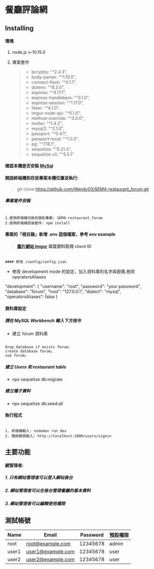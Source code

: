 # 餐廳評論網

## Installing

#### 環境

1.  node.js v-10.15.0

2.  專案套件
    > - bcryptjs: "^2.4.3",
    > - body-parser: "^1.19.0",
    > - connect-flash: "^0.1.1",
    > - dotenv: "^8.2.0",
    > - express: "^4.17.1",
    > - express-handlebars: "^3.1.0",
    > - express-session: "^1.17.0",
    > - faker: "^4.1.0",
    > - imgur-node-api: "^0.1.0",
    > - method-override: "^3.0.0",
    > - multer: "^1.4.2",
    > - mysql2: "^2.1.0",
    > - passport: "^0.4.1",
    > - passport-local: "^1.0.0",
    > - pg: "^7.18.1",
    > - sequelize: "^5.21.4",
    > - sequelize-cli: "^5.5.1"

#### 確認本機是否安裝 [MySql](https://dev.mysql.com/downloads/windows/installer/)

#### 開啟終端機到存放專案本機位置並執行:

> git clone https://github.com/Wendy03/SEM4-restaurant_forum.git

##### 專案套件安裝

```

1.使用終端機切換目錄到專案: SEM4-restaurant_forum
2.使用終端機安裝套件: npm install

```

#### 專案的「根目錄」新增 .env 這個檔案，參考 env example

> #### [圖片網站 Imgur](https://api.imgur.com/oauth2/addclient) 填寫資料取得 client ID

```

#### 修改 /config/config.json

```

- 修改 development mode 的設定，加入資料庫的名字與密碼,刪除 operatorsAliases

"development": {
"username": "root",
"password": "your password",
"database": "forum",
"host": "127.0.0.1",
"dialect": "mysql",
"operatorsAliases": false
}

#### 資料庫設定

##### 請在 MySQL Workbench 輸入下方指令

- 建立 forum 資料庫

```

drop database if exists forum;
create database forum;
use forum;

```

##### 建立 Users 和 restaurant table

- npx sequelize db:migrate

##### 建立種子資料

- npx sequelize db:seed:all

#### 執行程式

```

1. 終端機輸入: nodemon run dev
2. 開啟網頁輸入: http://localhost:3000/users/signin

```

## 主要功能

#### 網管理者:

##### 1. 只有網站管理者可以登入網站後台

##### 2. 網站管理者可以在後台管理餐廳的基本資料

##### 3. 網站管理者可以編輯使用權限

## 測試帳號

| Name  | Email             | Password | 預設權限 |
| ----- | ----------------- | -------- | -------- |
| root  | root@example.com  | 12345678 | admin    |
| user1 | user1@example.com | 12345678 | user     |
| user2 | user2@example.com | 12345678 | user     |
